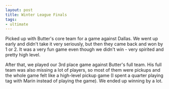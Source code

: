 ```yaml
---
layout: post
title: Winter League Finals
tags:
- ultimate
---
```


Picked up with Butter's core team for a game against Dallas. We went up early and didn't take it very seriously, but then they came back and won by 1 or 2. It was a very fun game even though we didn't win - very spirited and pretty high level. 

After that, we played our 3rd place game against Butter's full team. His full team was also missing a lot of players, so most of them were pickups and the whole game felt like a high-level pickup game (I spent a quarter playing tag with Marin instead of playing the game). We ended up winning by a lot.
